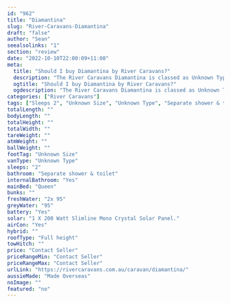 ```yaml
---
id: "962"
title: "Diamantina"
slug: "River-Caravans-Diamantina"
draft: "false"
author: "Sean"
seealsolinks: "1"
section: "review"
date: "2022-10-10T22:00:09+11:00"
meta:
  title: "Should I buy Diamantina by River Caravans?"
  description: "The River Caravans Diamantina is classed as Unknown Type, and sleeps 2 people. It is Made Overseas and comes in at Unknown Size. It generally has Separate shower & toilet."
  ogtitle: "Should I buy Diamantina by River Caravans?"
  ogdescription: "The River Caravans Diamantina is classed as Unknown Type, and sleeps 2 people. It is Made Overseas and comes in at Unknown Size. It generally has Separate shower & toilet."
categories: ["River Caravans"]
tags: ["Sleeps 2", "Unknown Size", "Unknown Type", "Separate shower & toilet", "Full height", "Price Unknown"]
totalLength: ""
bodyLength: ""
totalHeight: ""
totalWidth: ""
tareWeight: ""
atmWeight: ""
ballWeight: ""
footTag: "Unknown Size"
vanType: "Unknown Type"
sleeps: "2"
bathroom: "Separate shower & toilet"
internalBathroom: "Yes"
mainBed: "Queen"
bunks: ""
freshWater: "2x 95"
greyWater: "95"
battery: "Yes"
solar: "1 X 200 Watt Slimline Mono Crystal Solar Panel."
airCon: "Yes"
hybrid: ""
roofType: "Full height"
towHitch: ""
price: "Contact Seller"
priceRangeMin: "Contact Seller"
priceRangeMax: "Contact Seller"
urlLink: "https://rivercaravans.com.au/caravan/diamantina/"
aussieMade: "Made Overseas"
noImage: ""
featured: "no"
---
```

